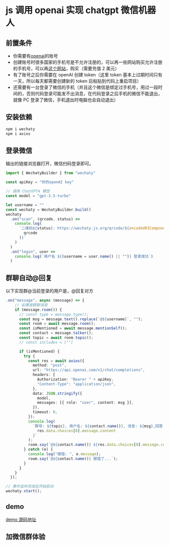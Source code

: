 # js 调用 openai 实现 chatgpt 微信机器人

## 前置条件

- 你需要有[openai](https://platform.openai.com/account/billing/overview)的账号
- 创建账号时很多国家的手机号是不允许注册的，可以再一些网站购买允许注册的手机号，可以再[这个网站](https://sms-activate.org/)，购买（需要充值 2 美元）
- 有了账号之后你需要在 openAI 创建 token（这里 token 基本上过期时间只有一天，所以每天都需要创建新的 token 后粘贴到代码上重启项目）
- 还需要有一台登录了微信的手机（并且这个微信是绑定过手机号，用过一段时间的，否则代码登录可能发不出消息，在代码登录之后手机的微信不能退出，就像 PC 登录了微信，手机退出时电脑也会自动退出）

## 安装依赖

```sh
npm i wechaty
npm i axios
```

## 登录微信

输出的链接浏览器打开，微信扫码登录即可。

```ts
import { WechatyBuilder } from "wechaty"

const apiKey = "你的openAI key"

// 调用 ChatGPT4 模型
const model = "gpt-3.5-turbo"

let username = ""
const wechaty = WechatyBuilder.build()
wechaty
  .on("scan", (qrcode, status) =>
    console.log(
      `二维码${status}: https://wechaty.js.org/qrcode/${encodeURIComponent(
        qrcode
      )}`
    )
  )
  .on("login", user =>
    console.log(`用户名 ${(username = user.name() || "")} 登录成功`)
  )
```

## 群聊自动@回复

以下实现群@当前登录的用户是，@回复对方

```ts
.on("message", async (message) => {
    // 如果是群聊消息
    if (message.room()) {
      // const type = message.type();
      const msg = message.text().replace(`@${username}`, "");
      const room = await message.room();
      const isMentioned = await message.mentionSelf();
      const contact = message.talker();
      const topic = await room.topic();
      // const includes = [""]

      if (isMentioned) {
        try {
          const res = await axios({
            method: "post",
            url: "https://api.openai.com/v1/chat/completions",
            headers: {
              Authorization: "Bearer " + apiKey,
              "Content-Type": "application/json",
            },
            data: JSON.stringify({
              model,
              messages: [{ role: "user", content: msg }],
            }),
            timeout: 0,
          });
          console.log(
            `群号: ${topic}, 用户名: ${contact.name()}, 消息: ${msg},回答: ${
              res.data.choices[0].message.content
            }`
          );
          room.say(`@${contact.name()} ${res.data.choices[0].message.content}`);
        } catch (e) {
          console.log("报错: ", e.message);
          room.say(`@${contact.name()} 报错了...`);
        }
      }
    }
  });

// 事件监听完成后开始启动
wechaty.start();
```

<script setup lang="ts">
import CommunicationGroup from "../../../layout/CommunicationGroup.vue"
</script>

## demo

[demo 源码地址](https://github.com/tomiaa12/node-chatgpt-wechat/tree/main)

## 加微信群体验

<CommunicationGroup />
